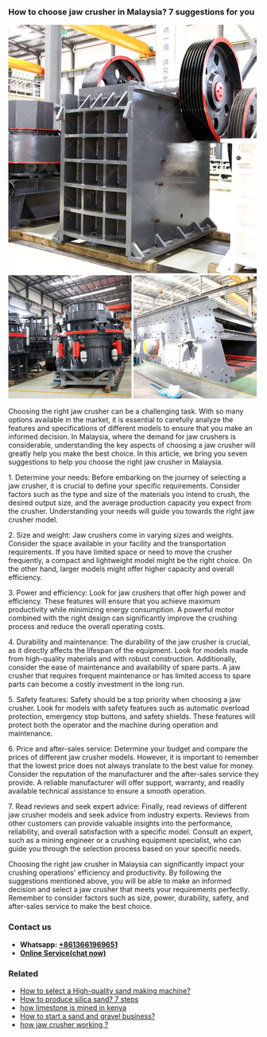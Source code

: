 <h3>How to choose jaw crusher in Malaysia? 7 suggestions for you</h3><img src='1701745149.jpg' alt=''><p>Choosing the right jaw crusher can be a challenging task. With so many options available in the market, it is essential to carefully analyze the features and specifications of different models to ensure that you make an informed decision. In Malaysia, where the demand for jaw crushers is considerable, understanding the key aspects of choosing a jaw crusher will greatly help you make the best choice. In this article, we bring you seven suggestions to help you choose the right jaw crusher in Malaysia.</p><p>1. Determine your needs: Before embarking on the journey of selecting a jaw crusher, it is crucial to define your specific requirements. Consider factors such as the type and size of the materials you intend to crush, the desired output size, and the average production capacity you expect from the crusher. Understanding your needs will guide you towards the right jaw crusher model.</p><p>2. Size and weight: Jaw crushers come in varying sizes and weights. Consider the space available in your facility and the transportation requirements. If you have limited space or need to move the crusher frequently, a compact and lightweight model might be the right choice. On the other hand, larger models might offer higher capacity and overall efficiency.</p><p>3. Power and efficiency: Look for jaw crushers that offer high power and efficiency. These features will ensure that you achieve maximum productivity while minimizing energy consumption. A powerful motor combined with the right design can significantly improve the crushing process and reduce the overall operating costs.</p><p>4. Durability and maintenance: The durability of the jaw crusher is crucial, as it directly affects the lifespan of the equipment. Look for models made from high-quality materials and with robust construction. Additionally, consider the ease of maintenance and availability of spare parts. A jaw crusher that requires frequent maintenance or has limited access to spare parts can become a costly investment in the long run.</p><p>5. Safety features: Safety should be a top priority when choosing a jaw crusher. Look for models with safety features such as automatic overload protection, emergency stop buttons, and safety shields. These features will protect both the operator and the machine during operation and maintenance.</p><p>6. Price and after-sales service: Determine your budget and compare the prices of different jaw crusher models. However, it is important to remember that the lowest price does not always translate to the best value for money. Consider the reputation of the manufacturer and the after-sales service they provide. A reliable manufacturer will offer support, warranty, and readily available technical assistance to ensure a smooth operation.</p><p>7. Read reviews and seek expert advice: Finally, read reviews of different jaw crusher models and seek advice from industry experts. Reviews from other customers can provide valuable insights into the performance, reliability, and overall satisfaction with a specific model. Consult an expert, such as a mining engineer or a crushing equipment specialist, who can guide you through the selection process based on your specific needs.</p><p>Choosing the right jaw crusher in Malaysia can significantly impact your crushing operations' efficiency and productivity. By following the suggestions mentioned above, you will be able to make an informed decision and select a jaw crusher that meets your requirements perfectly. Remember to consider factors such as size, power, durability, safety, and after-sales service to make the best choice.</p><h3>Contact us</h3><ul><li><strong>Whatsapp:&nbsp;<a href="https://wa.me/8613661969651">+8613661969651</a></strong></li><li><a href="https://swt.shibang-china.com/?git&amp;zhl&amp;How to choose jaw crusher in Malaysia 7 suggestions for you"><strong>Online Service(chat now)</strong></a></li></ul><h3>Related</h3><ul><li><a href='How to select a Highquality sand making machine.md'>How to select a High-quality sand making machine?</a></li><li><a href='How to produce silica sand 7 steps.md'>How to produce silica sand? 7 steps</a></li><li><a href='how limestone is mined in kenya.md'>how limestone is mined in kenya</a></li><li><a href='How to start a sand and gravel business.md'>How to start a sand and gravel business?</a></li><li><a href='how jaw crusher working .md'>how jaw crusher working ?</a></li></ul>